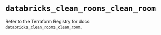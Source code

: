 # `databricks_clean_rooms_clean_room`

Refer to the Terraform Registry for docs: [`databricks_clean_rooms_clean_room`](https://registry.terraform.io/providers/databricks/databricks/1.87.1/docs/resources/clean_rooms_clean_room).
